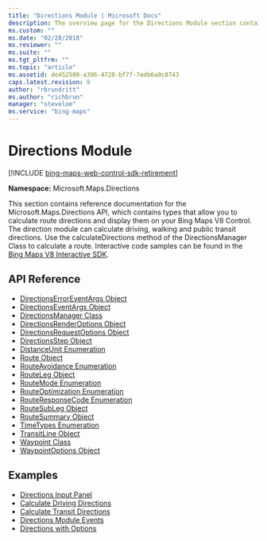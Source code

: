 ```yaml
---
title: "Directions Module | Microsoft Docs"
description: The overview page for the Directions Module section contains a description of the Microsoft.Maps.Directions API, which contains types that allow you to calculate route directions and display them on your Bing Maps V8 Control, and provides links to API reference articles and code examples.
ms.custom: ""
ms.date: "02/28/2018"
ms.reviewer: ""
ms.suite: ""
ms.tgt_pltfrm: ""
ms.topic: "article"
ms.assetid: de452509-a396-4728-bf7f-7edb6a0c8743
caps.latest.revision: 9
author: "rbrundritt"
ms.author: "richbrun"
manager: "stevelom"
ms.service: "bing-maps"
---
```


# Directions Module

[!INCLUDE [bing-maps-web-control-sdk-retirement](../../includes/bing-maps-web-control-sdk-retirement.md)]

**Namespace:** Microsoft.Maps.Directions

This section contains reference documentation for the Microsoft.Maps.Directions API, which contains types that allow you to calculate route directions and display them on your Bing Maps V8 Control. The direction module can calculate driving, walking and public transit directions. Use the calculateDirections method of the DirectionsManager Class to calculate a route. Interactive code samples can be found in the [Bing Maps V8 Interactive SDK](https://www.bing.com/api/maps/sdk/mapcontrol/isdk#directionsCreateDrivingRoute+JS).

## API Reference ##

* [DirectionsErrorEventArgs Object](directionserroreventargs-object.md)
* [DirectionsEventArgs Object](directionserroreventargs-object.md)
* [DirectionsManager Class](directionsmanager-class.md)
* [DirectionsRenderOptions Object](directionsrenderoptions-object.md)
* [DirectionsRequestOptions Object](directionsrenderoptions-object.md)
* [DirectionsStep Object](directionsstep-object.md)
* [DistanceUnit Enumeration](distanceunit-enumeration.md)
* [Route Object](route-object.md)
* [RouteAvoidance Enumeration](routeavoidance-enumeration.md)
* [RouteLeg Object](routeleg-object.md)
* [RouteMode Enumeration](routemode-enumeration.md)
* [RouteOptimization Enumeration](routeoptimization-enumeration.md)
* [RouteResponseCode Enumeration](routeresponsecode-enumeration.md)
* [RouteSubLeg Object](routesubleg-object.md)
* [RouteSummary Object](routesummary-object.md)
* [TimeTypes Enumeration](timetypes-enumeration.md)
* [TransitLine Object](transitline-object.md)
* [Waypoint Class](waypoint-class.md)
* [WaypointOptions Object](waypointoptions-object.md)

## Examples ##

* [Directions Input Panel](../../map-control-concepts/directions-module-examples/directions-input-panel.md)
* [Calculate Driving Directions](../../map-control-concepts/directions-module-examples/calculate-driving-directions.md)
* [Calculate Transit Directions](../../map-control-concepts/directions-module-examples/calculate-transit-directions.md)
* [Directions Module Events](../../map-control-concepts/directions-module-examples/directions-module-events.md)
* [Directions with Options](../../map-control-concepts/directions-module-examples/directions-with-options.md)